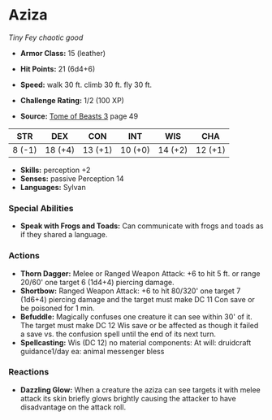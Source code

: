# Aziza

*Tiny* *Fey* *chaotic good*

- **Armor Class:** 15 (leather)
- **Hit Points:** 21 (6d4+6)
- **Speed:** walk 30 ft. climb 30 ft. fly 30 ft.

- **Challenge Rating:** 1/2 (100 XP)
- **Source:** [Tome of Beasts 3](https://koboldpress.com/kpstore/product/tome-of-beasts-3-for-5th-edition/) page 49

| STR | DEX | CON | INT | WIS | CHA |
| --- | --- | --- | --- | --- | --- |
| 8 (-1) | 18 (+4) | 13 (+1) | 10 (+0) | 14 (+2) | 12 (+1) |

- **Skills:** perception +2
- **Senses:** passive Perception 14
- **Languages:** Sylvan

### Special Abilities

- **Speak with Frogs and Toads:** Can communicate with frogs and toads as if they shared a language.

### Actions

- **Thorn Dagger:** Melee or Ranged Weapon Attack: +6 to hit 5 ft. or range 20/60' one target 6 (1d4+4) piercing damage.
- **Shortbow:** Ranged Weapon Attack: +6 to hit 80/320' one target 7 (1d6+4) piercing damage and the target must make DC 11 Con save or be poisoned for 1 min.
- **Befuddle:** Magically confuses one creature it can see within 30' of it. The target must make DC 12 Wis save or be affected as though it failed a save vs. the confusion spell until the end of its next turn.
- **Spellcasting:** Wis (DC 12) no material components: At will: druidcraft guidance1/day ea: animal messenger bless

### Reactions

- **Dazzling Glow:** When a creature the aziza can see targets it with melee attack its skin briefly glows brightly causing the attacker to have disadvantage on the attack roll.


